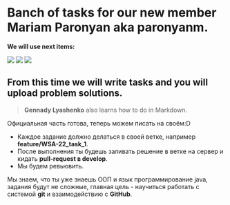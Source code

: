 # Banch of tasks for our new member Mariam Paronyan aka paronyanm.

__We will use next items:__

<img src="https://img.shields.io/badge/java-%23ED8B00.svg?&style=for-the-badge&logo=java&logoColor=white"/>

<img src="https://img.shields.io/badge/git%20-%23F05033.svg?&style=for-the-badge&logo=git&logoColor=white"/>

<img src="https://img.shields.io/badge/github%20-%23121011.svg?&style=for-the-badge&logo=github&logoColor=white"/>

## From this time we will write tasks and you will upload problem solutions.
> __Gennady Lyashenko__ also learns how to do in Markdown.

Официальная часть готова, теперь можем писать на своём:D

* Каждое задание должно делаться в своей ветке, например __feature/WSA-22_task_1__.
* После выполнения ты будешь заливать решение в ветке на сервер и кидать __pull-request в develop__.
* Мы будем ревьювить.

Мы знаем, что ты уже знаешь ООП и язык программирование java, задания будут не сложные, главная цель - научиться работать с системой __git__ и взаимодействию с __GitHub__.
